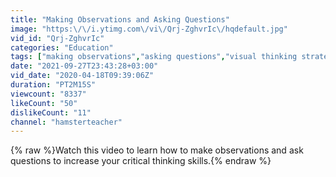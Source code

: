 ```yaml
---
title: "Making Observations and Asking Questions"
image: "https:\/\/i.ytimg.com\/vi\/Qrj-ZghvrIc\/hqdefault.jpg"
vid_id: "Qrj-ZghvrIc"
categories: "Education"
tags: ["making observations","asking questions","visual thinking strategies"]
date: "2021-09-27T23:43:28+03:00"
vid_date: "2020-04-18T09:39:06Z"
duration: "PT2M15S"
viewcount: "8337"
likeCount: "50"
dislikeCount: "11"
channel: "hamsterteacher"
---
```

{% raw %}Watch this video to learn how to make observations and ask questions to increase your critical thinking skills.{% endraw %}
